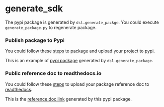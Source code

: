 # generate_sdk
The pypi package is generated by `dsl.generate_packge`. You could execute `generate_package.py` to regenerate package.

### Publish package to Pypi
You could follow these [steps](https://packaging.python.org/guides/distributing-packages-using-setuptools/#packaging-your-project) to package and upload your project to pypi.

This is an example of [pypi package](https://pypi.org/project/example-assets/) generated by `dsl.generate_package`.

### Public reference doc to readthedocs.io
You could follow these [steps](https://docs.readthedocs.io/en/stable/tutorial/#first-steps) to upload your package reference doc to [readthedocs](https://readthedocs.org/).

This is the [reference doc link](https://generate-sdk.readthedocs.io/en/workspace_dependent/index.html#) generated by this pypi package.
